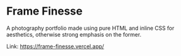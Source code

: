 # Frame Finesse
A photography portfolio made using pure HTML and inline CSS for aesthetics, otherwise strong emphasis on the former.

Link: https://frame-finesse.vercel.app/
